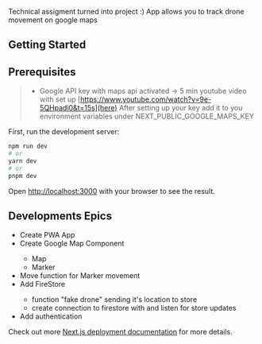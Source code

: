 Technical assigment turned into project :)
App allows you to track drone movement on google maps

## Getting Started

## Prerequisites 
>  - Google API key with maps api activated -> 5 min youtube video with set up [https://www.youtube.com/watch?v=9e-5QHpadi0&t=15s](here)
> After setting up your key add it to you environment variables under NEXT_PUBLIC_GOOGLE_MAPS_KEY


First, run the development server:

```bash
npm run dev
# or
yarn dev
# or
pnpm dev
```

Open [http://localhost:3000](http://localhost:3000) with your browser to see the result.


## Developments Epics

<ul>
  <li>Create PWA App</li>
  <li>Create Google Map Component </li>
    <ul>
      <li>Map</li>
      <li>Marker</li>
    </ul>
  <li>Move function for Marker movement</li>
  <li>Add FireStore</li>
    <ul>
      <li>function "fake drone" sending it's location to store</li>
      <li>create connection to firestore with and listen for store updates</li>
    </ul>
  <li>Add authentication</li>
</ul>


Check out more [Next.js deployment documentation](https://nextjs.org/docs/deployment) for more details.
